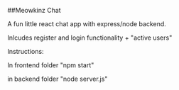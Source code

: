 ##Meowkinz Chat

A fun little react chat app with express/node backend.

Inlcudes register and login functionality + "active users"

Instructions:

In frontend folder "npm start"

in backend folder "node server.js"
